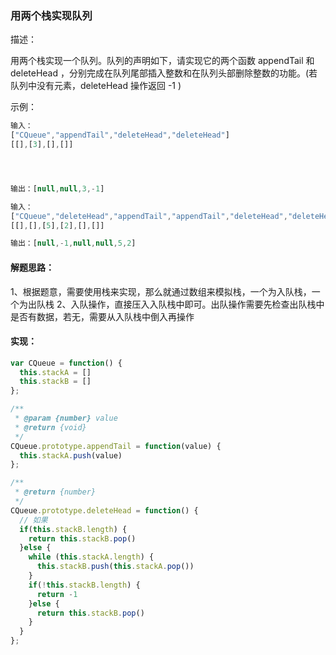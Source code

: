 ### 用两个栈实现队列

描述：

用两个栈实现一个队列。队列的声明如下，请实现它的两个函数 appendTail 和 deleteHead ，分别完成在队列尾部插入整数和在队列头部删除整数的功能。(若队列中没有元素，deleteHead 操作返回 -1 )

示例：
```js
输入：
["CQueue","appendTail","deleteHead","deleteHead"]
[[],[3],[],[]]




输出：[null,null,3,-1]
```

```js
输入：
["CQueue","deleteHead","appendTail","appendTail","deleteHead","deleteHead"]
[[],[],[5],[2],[],[]]

输出：[null,-1,null,null,5,2]
```

#### 解题思路：

1、根据题意，需要使用栈来实现，那么就通过数组来模拟栈，一个为入队栈，一个为出队栈
2、入队操作，直接压入入队栈中即可。出队操作需要先检查出队栈中是否有数据，若无，需要从入队栈中倒入再操作


#### 实现：
```js
var CQueue = function() {
  this.stackA = []
  this.stackB = []
};

/** 
 * @param {number} value
 * @return {void}
 */
CQueue.prototype.appendTail = function(value) {
  this.stackA.push(value)
};

/**
 * @return {number}
 */
CQueue.prototype.deleteHead = function() {
  // 如果
  if(this.stackB.length) {
    return this.stackB.pop()
  }else {
    while (this.stackA.length) {
      this.stackB.push(this.stackA.pop())
    }
    if(!this.stackB.length) {
      return -1
    }else {
      return this.stackB.pop()
    }
  }
};
```


